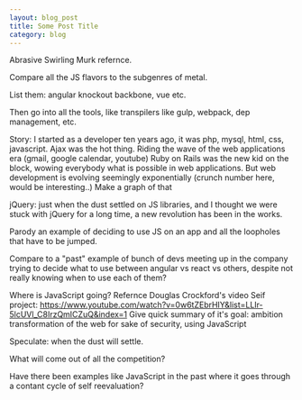 ```yaml
---
layout: blog_post
title: Some Post Title
category: blog
---
```


Abrasive Swirling Murk refernce.

Compare all the JS flavors to the subgenres of metal.

List them: angular knockout backbone, vue etc.

Then go into all the tools, like transpilers like gulp, webpack, dep management, etc.

Story: 
	I started as a developer ten years ago, it was php, mysql, html, css, javascript. 
	Ajax was the hot thing. 
	Riding the wave of the web applications era (gmail, google calendar, youtube)
	Ruby on Rails was the new kid on the block, wowing everybody what is possible in web applications.
	But web development is evolving seemingly exponentially 
	(crunch number here, would be interesting..) 
	Make a graph of that

jQuery: just when the dust settled on JS libraries, and I thought we were stuck with jQuery for a long time, a new revolution has been in the works.

Parody an example of deciding to use JS on an app and all the loopholes that have to be jumped. 

Compare to a "past" example of bunch of devs meeting up in the company trying to decide what to use between angular vs react vs others, despite not really knowing when to use each of them?

Where is JavaScript going?
Refernce Douglas Crockford's video Seif project: https://www.youtube.com/watch?v=0w6tZEbrHIY&list=LLIr-5lcUVl_C8IrzQmICZuQ&index=1
Give quick summary of it's goal: ambition transformation of the web for sake of security, using JavaScript

Speculate: when the dust will settle.

What will come out of all the competition?

Have there been examples like JavaScript in the past where it goes through a contant cycle of self reevaluation?


